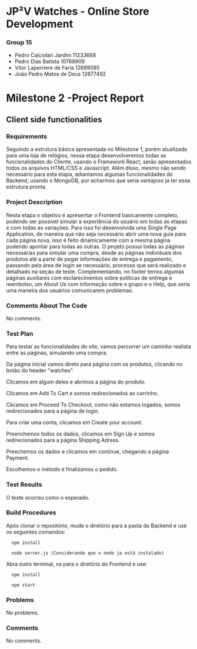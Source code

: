 # JP²V Watches - Online Store Development

### Group 15 
- Pedro Calciolari Jardim 11233668
- Pedro Dias Batista 10768909
- Vitor Laperriere de Faria 12689085
- João Pedro Matos de Deus 12677492 

# Milestone 2 -Project Report
## Client side functionalities


### Requirements
Seguindo a estrutura básica apresentada no Milestone 1, porém atualizada para uma loja de relógios, nessa etapa desenvolveremos todas as funcionalidades do Cliente, usando o Framework React, serão apresentados todos os arquivos HTML/CSS e Javascript. Além disso, mesmo não sendo necessário para esta etapa, adiantamos algumas funcionalidades do Backend, usando o MongoDB, por acharmos que seria vantajoso ja ter essa estrutura pronta.


### Project Description
Nesta etapa o objetivo é  apresentar o Frontend basicamente completo, podendo ser possível simular a experiência do usuário em todas as etapas e com todas as variações. Para isso foi desenvolvida uma Single Page Application, de maneira que não seja necessário abrir uma nova guia para cada página nova, isso é feito dinamicamente com a mesma página podendo apontar para todas as outras. O projeto possui todas as páginas necessárias para simular uma compra, desde as páginas individuais dos produtos até a parte de pegar informações de entrega e pagamento, passando pela área de login se necessário, processo que será realizado e detalhado na seção de teste.
Complementando, no footer temos algumas páginas auxiliares com esclarecimentos sobre políticas de entrega e reembolso, um About Us com informação sobre o grupo e o Help, que seria uma maneira dos usuários comunicarem problemas.


### Comments About The Code
No comments.

### Test Plan
Para testar as funcionalidades do site, vamos percorrer um caminho realista entre as páginas, simulando uma compra.

Da página inicial vamos direto para página com os produtos, clicando no botão do header "watches".

Clicamos em algum deles e abrimos a página do produto.

Clicamos em Add To Cart e somos redirecionados ao carrinho.

Clicamos em Proceed To Checkout, como não estamos logados, somos redirecionados para a página de login.

Para criar uma conta, clicamos em Create your account.

Preenchemos todos os dados, clicamos em Sign Up e somos redirecionados para a página Shipping Adress.

Preechemos os dados e clicamos em continue, chegando a página Payment.

Escolhemos o método e finalizamos o pedido.

### Test Results
O teste ocorreu como o esperado.

### Build Procedures
Após clonar o repositório, mude o diretório para a pasta do Backend e use os seguintes comandos:

      npm install

      node server.js (Considerando que o node ja está instalado)
      
Abra outro terminal, va para o diretório do Frontend e use:

      npm install
      
      npm start
      

### Problems
No problems.

### Comments
No comments.
